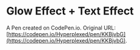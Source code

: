 # Glow Effect + Text Effect

A Pen created on CodePen.io. Original URL: [https://codepen.io/Hyperplexed/pen/KKBjvbG](https://codepen.io/Hyperplexed/pen/KKBjvbG).

